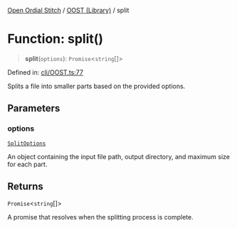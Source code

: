 [Open Ordial Stitch](../../README.md) / [OOST (Library)](../README.md) / split

# Function: split()

> **split**(`options`): `Promise`\<`string`[]\>

Defined in: [cli/OOST.ts:77](https://github.com/open-ordinal/open-ordinal-stitch/blob/862f19565e543bbcf64e91f6cfe4c59308e04c3a/src/cli/OOST.ts#L77)

Splits a file into smaller parts based on the provided options.

## Parameters

### options

[`SplitOptions`](../classes/SplitOptions.md)

An object containing the input file path, output directory, and maximum size for each part.

## Returns

`Promise`\<`string`[]\>

A promise that resolves when the splitting process is complete.
